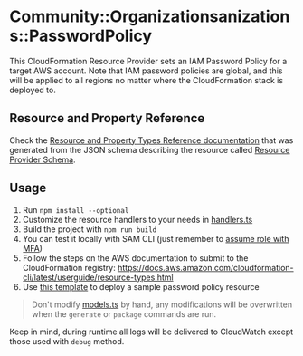 # Community::Organizationsanizations::PasswordPolicy

This CloudFormation Resource Provider sets an IAM Password Policy for a target AWS account. Note that IAM password policies are global, and this will be applied to all regions no matter where the CloudFormation stack is deployed to.

## Resource and Property Reference

Check the [Resource and Property Types Reference documentation](./docs/README.md) that was generated from the JSON schema describing the resource called [Resource Provider Schema](./oc-organizations-passwordpolicy.json).

## Usage

1. Run `npm install --optional`
2. Customize the resource handlers to your needs in [handlers.ts](./src/handlers.ts)
3. Build the project with `npm run build`
4. You can test it locally with SAM CLI (just remember to [assume role with MFA](https://docs.aws.amazon.com/STS/latest/APIReference/API_GetSessionToken.html))
5. Follow the steps on the AWS documentation to submit to the CloudFormation registry: https://docs.aws.amazon.com/cloudformation-cli/latest/userguide/resource-types.html
6. Use [this template](./sample.yml) to deploy a sample password policy resource

> Don't modify [models.ts](./src/models.ts) by hand, any modifications will be overwritten when the `generate` or `package` commands are run.

Keep in mind, during runtime all logs will be delivered to CloudWatch except those used with `debug` method.
